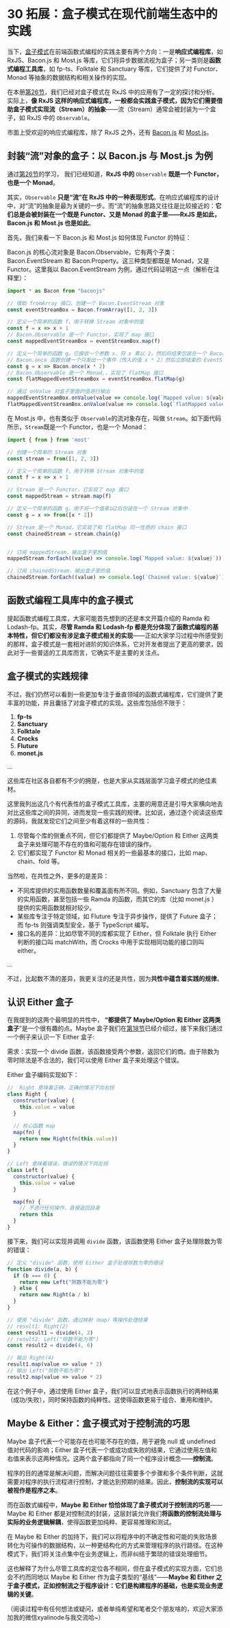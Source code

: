 # 30 拓展：盒子模式在现代前端生态中的实践

当下，[盒子模式](https://juejin.cn/book/7173591403639865377/section/7175422979646423098)在前端函数式编程的实践主要有两个方向：一是**响应式编程库**，如 RxJS、Bacon.js 和 Most.js 等库，它们将异步数据流视为盒子；另一类则是**函数式编程工具库**，如 fp-ts、Folktale 和 Sanctuary 等库，它们提供了对 Functor、Monad 等抽象的数据结构和相关操作的实现。

在本册[第26节](https://juejin.cn/book/7173591403639865377/section/7207809625310117927)，我们已经对盒子模式在 RxJS 中的应用有了一定的探讨和分析。实际上，**像 RxJS 这样的响应式编程库，一般都会实践盒子模式，因为它们需要借助盒子模式实现流（Stream）的抽象**——流（Stream）通常会被封装为一个盒子，如 RxJS 中的 `Observable`。

市面上受欢迎的响应式编程库，除了 RxJS 之外，还有 [Bacon.js](https://baconjs.github.io/) 和 [Most.js](https://github.com/cujojs/most)。

## 封装“流”对象的盒子：以 Bacon.js 与 Most.js 为例

通过[第26节](https://juejin.cn/book/7173591403639865377/section/7207809625310117927)的学习， 我们已经知道，**RxJS 中的** `Observable` **既是一个 Functor，也是一个 Monad**。

其实，`Observable` **只是“流”在 RxJS 中的一种表现形式**。在响应式编程库的设计中，对“流”的抽象是最为关键的一步。而“流”的抽象思路又往往是比较接近的：**它们总是会被封装在一个既是 Functor、又是 Monad 的盒子里——RxJS 是如此，Bacon.js 和 Most.js 也是如此**。

首先，我们来看一下 Bacon.js 和 Most.js 如何体现 Functor 的特征：

Bacon.js 的核心流对象是 Bacon.Observable，它有两个子类：Bacon.EventStream 和 Bacon.Property。这三种类型都既是 Monad，又是 Functor。这里我以 Bacon.EventStream 为例，通过代码证明这一点（解析在注释里）：

```js
import * as Bacon from "baconjs"  

// 借助 fromArray 接口，创建一个 Bacon.EventStream 对象
const eventStreamBox = Bacon.fromArray([1, 2, 3])

// 定义一个简单的函数 f，用于转换 Stream 对象中的值
const f = x => x + 1    
// Bacon.Observable 是一个 Functor，实现了 map 接口
const mappedEventStreamBox = eventStreamBox.map(f)  

// 定义一个简单的函数 g，它接收一个参数 x，将 x 乘以 2，然后将结果包装在一个 Bacon.js EventStream 对象中。
// Bacon.once 函数创建一个只发出一个事件（传入的值 x * 2）然后立即结束的 EventStream
const g = x => Bacon.once(x * 2)
// Bacon.Observable 是一个 Monad,，实现了 flatMap 接口  
const flatMappedEventStreamBox = eventStreamBox.flatMap(g)

// 通过 onValue 对盒子里面的值进行输出
mappedEventStreamBox.onValue(value => console.log(`Mapped value: ${value}`))
flatMappedEventStreamBox.onValue(value => console.log(`flatMapped value: ${value}`))
```

在 Most.js 中，也有类似于 `Observable`的流对象存在，叫做 `Stream`。如下面代码所示，`Stream`既是一个 Functor，也是一个 Monad：

```js
import { from } from 'most'

// 创建一个简单的 Stream 对象
const stream = from([1, 2, 3])

// 定义一个简单的函数 f，用于转换 Stream 对象中的值
const f = x => x + 1

// Stream 是一个 Functor，它实现了 map 接口
const mappedStream = stream.map(f)

// 定义一个简单的函数 g，用于将一个值乘以2后包装在一个 Stream 对象中
const g = x => from([x * 2])

// Stream 是一个 Monad，它实现了和 flatMap 同一性质的 chain 接口
const chainedStream = stream.chain(g)   


// 订阅 mappedStream，输出盒子里的值
mappedStream.forEach((value) => console.log(`Mapped value: ${value}`))

// 订阅 chainedStream，输出盒子里的值
chainedStream.forEach((value) => console.log(`Chained value: ${value}`))
```

## 函数式编程工具库中的盒子模式

提起函数式编程工具库，大家可能首先想到的还是本文开篇介绍的 Ramda 和 Lodash-fp。其实，**尽管 Ramda 和 Lodash-fp 都是充分体现了函数式编程的基本特性，但它们都没有涉足盒子模式相关的实现**——正如大家学习过程中所感受到的那样，盒子模式是一套相对进阶的知识体系，它对开发者提出了更高的要求，因此对于一些普适的工具库而言，它确实不是主要的关注点。

## 盒子模式的实践规律

不过，我们仍然可以看到一些更加专注于垂直领域的函数式编程库，它们提供了更丰富的功能，并且囊括了对盒子模式的实现。这些库包括但不限于：

1.  **fp-ts**
1.  **Sanctuary**
1.  **Folktale**
1.  **Crocks**
1.  **Fluture**
1.  **monet.js**

...

这些库在社区各自都有不少的拥趸，也是大家从实践层面学习盒子模式的绝佳素材。

这里我列出这几个有代表性的盒子模式工具库，主要的用意还是引导大家横向地去对比这些库之间的异同，进而发现一些实践的规律。比如说，通过逐个阅读这些库的源码，我就发现它们之间至少有着这样的一些共性：

1.  尽管每个库的侧重点不同，但它们都提供了 Maybe/Option 和 Either 这两类盒子来处理可能不存在的值和可能存在错误的操作。
1.  它们都实现了 Functor 和 Monad 相关的一些最基本的接口，比如 map、chain、fold 等。

当然啦，在共性之外，更多的是差异：

-   不同库提供的实用函数数量和覆盖面有所不同。例如，Sanctuary 包含了大量的实用函数，甚至包括一些 Ramda 的函数，而其它的库（比如 monet.js ）提供的实用函数就相对较少。
-   某些库专注于特定领域，如 Fluture 专注于异步操作，提供了 Future 盒子；而 fp-ts 则强调类型安全，基于 TypeScript 编写。
-   接口名的差异：比如尽管不同的库都实现了 Either，但 Folktale 执行 Either 判断的接口叫 matchWith，而 Crocks 中用于实现相同功能的接口则叫 either。

...

不过，比起数不清的差异，我更关注的还是共性，因为**共性中蕴含着实践的规律**。

## 认识 Either 盒子

在我提到的这两个最明显的共性中， **“都提供了 Maybe/Option 和 Either 这两类盒子**”是一个很有趣的点。Maybe 盒子我们在[第18节](https://juejin.cn/book/7173591403639865377/section/7175423056620290103)已经介绍过，接下来我们通过一个例子来认识一下 Either 盒子:

需求：实现一个 divide 函数，该函数接受两个参数，返回它们的商。由于除数为零时除法是不合法的，我们可以使用 Either 盒子来处理这个错误。

Either 盒子编码实现如下：

```js
//  Right 意味着正确，正确的情况下向右拐
class Right {
  constructor(value) {
    this.value = value
  }

  // 核心函数 map
  map(fn) {
    return new Right(fn(this.value))
  }
}

// Left 意味着错误，错误的情况下向左拐
class Left {
  constructor(value) {
    this.value = value
  }

  map(fn) {
    // 不进行任何操作，直接返回自身
    return this
  }
}
```

接下来，我们可以实现并调用 `divide` 函数，该函数使用 Either 盒子处理除数为零的错误：

```js
// 定义 "divide" 函数，使用 Either 盒子处理除数为零的错误
function divide(a, b) {
  if (b === 0) {
    return new Left("除数不能为零")
  } else {
    return new Right(a / b)
  }
}  

// 使用 "divide" 函数，通过映射（map）等操作处理结果
// result1: Right(2)
const result1 = divide(4, 2) 
// result2: Left("除数不能为零")
const result2 = divide(4, 0) 

// 输出 Right(4)
result1.map(value => value * 2)   
// 输出 Left("除数不能为零")
result2.map(value => value * 2) 
```

在这个例子中，通过使用 Either 盒子，我们可以显式地表示函数执行的两种结果（成功/失败），同时保持函数的纯粹性。这使得函数更易于组合、重用和维护。

## Maybe & Either：盒子模式对于控制流的巧思

Maybe 盒子代表一个可能存在也可能不存在的值，用于避免 null 或 undefined 值对代码的影响；Either 盒子代表一个或成功或失败的结果，它通过使用左值和右值来表示这两种情况。这两个盒子都指向了同一个程序设计概念——**控制流**。

程序的目的通常是解决问题，而解决问题往往需要多个步骤和多个条件判断，这就需要对程序的执行流程进行控制，才能达到预期的结果。因此，**控制流的实现可以被视作是程序之本**。

而在函数式编程中，**Maybe 和 Either 恰恰体现了盒子模式对于控制流的巧思**——Maybe 和 Either 都是对控制流的封装，这层封装允许我们**将函数的控制流处理与实际的业务逻辑解耦**，使得函数更加纯粹、更容易推理和测试。

在 Maybe 和 Either 的加持下，我们可以将程序中的不确定性和可能的失败场景转化为可操作的数据结构，以一种更结构化的方式来管理程序的执行路径。在这种模式下，我们将关注点集中在业务逻辑上，而非纠结于繁琐的错误处理细节。

这也解释了为什么尽管工具库的定位各不相同，但在盒子模式的实现方面，它们总会不约而同地以 Maybe 和 Either 作为盒子类型的“基线”——**Maybe 和 Either 之于盒子模式，正如控制流之于程序设计：它们是构建程序的基础，也是实现业务逻辑的关键**。   

（阅读过程中有任何想法或疑问，或者单纯希望和笔者交个朋友啥的，欢迎大家添加我的微信xyalinode与我交流哈~）